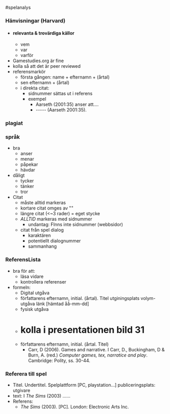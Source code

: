 #spelanalys

### Hänvisningar (Harvard)
- #### relevanta & trovärdiga källor
	- vem
	- var
	- varför
- Gamestudies.org är fine
- kolla så att det är peer reviewed
- referensmarkör
	- första gången: name + efternamn + (årtal)
	- sen efternamn + (årtal)
	- i direkta citat:
		- sidnummer sättas ut i referens
		- exempel
			- Aarseth (2001:35) anser att....
			- ----- (Aarseth 2001:35).
### plagiat

### språk
- bra
	- anser
	- menar
	- påpekar 
	- hävdar
- dåligt
	- tycker
	- tänker
	- tror
- Citat
	- måste alltid markeras
	- kortare citat omges av ""
	- längre citat (<~3 rader) = eget stycke
	- *ALLTID* markeras med sidnummer
		- undantag: FInns inte sidnummer (webbsidor)
	- citat från spel dialog
		- karaktären
		- potentiellt dialognummer
		- sammanhang

### ReferensLista
- bra för att:
	- läsa vidare
	- kontrollera referenser
- formeln:
	- Digital utgåva
	- författarens efternamn, initial. (årtal). Titel utginingsplats volym-utgåva länk \[hämtad åå-mm-dd] 
	- fysisk utgåva
	- # kolla i presentationen bild 31
	- författarens efternamn, initial. (årtal. Titel) 
		- Carr, D (2006). Games and narrative. I Carr, D., Buckingham, D & Burn, A. (red.) _Computer games, tex, narratice and play_. Cambridge: Polity, ss. 30-44.

### Referera till spel
- Titel. Undertitel. Spelplattform \[PC, playstation...] publiceringsplats: utgivare
- text: I _The Sims_ (2003) ......
- Referens:
	- _The Sims_ (2003). \[PC]. London: Electronic Arts Inc.